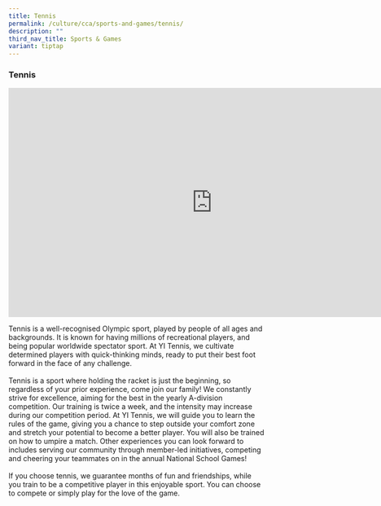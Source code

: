 ```yaml
---
title: Tennis
permalink: /culture/cca/sports-and-games/tennis/
description: ""
third_nav_title: Sports & Games
variant: tiptap
---
```

<h3><strong>Tennis</strong></h3><div class="iframe-wrapper"><iframe height="450" width="800" allowfullscreen="true" frameborder="0" src="https://www.youtube.com/embed/559IkTtFBvc"></iframe></div><p>Tennis is a well-recognised Olympic sport, played by people of all ages and backgrounds. It is known for having millions of recreational players, and being popular worldwide spectator sport. At YI Tennis, we cultivate determined players with quick-thinking minds, ready to put their best foot forward in the face of any challenge. <br><br>Tennis is a sport where holding the racket is just the beginning, so regardless of your prior experience, come join our family! We constantly strive for excellence, aiming for the best in the yearly A-division competition. Our training is twice a week, and the intensity may increase during our competition period. At YI Tennis, we will guide you to learn the rules of the game, giving you a chance to step outside your comfort zone and stretch your potential to become a better player. You will also be trained on how to umpire a match. Other experiences you can look forward to includes serving our community through member-led initiatives, competing and cheering your teammates on in the annual National School Games!<br><br>If you choose tennis, we guarantee months of fun and friendships, while you train to be a competitive player in this enjoyable sport. You can choose to compete or simply play for the love of the game.</p>